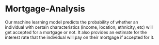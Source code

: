 # Mortgage-Analysis

Our machine learning model predicts the probability of whether an individual with certain characteristics (income, location, ethnicity, etc) will get accepted for a mortgage or not. It also provides an estimate for the interest rate that the individual will pay on their mortgage if accepted for it.
